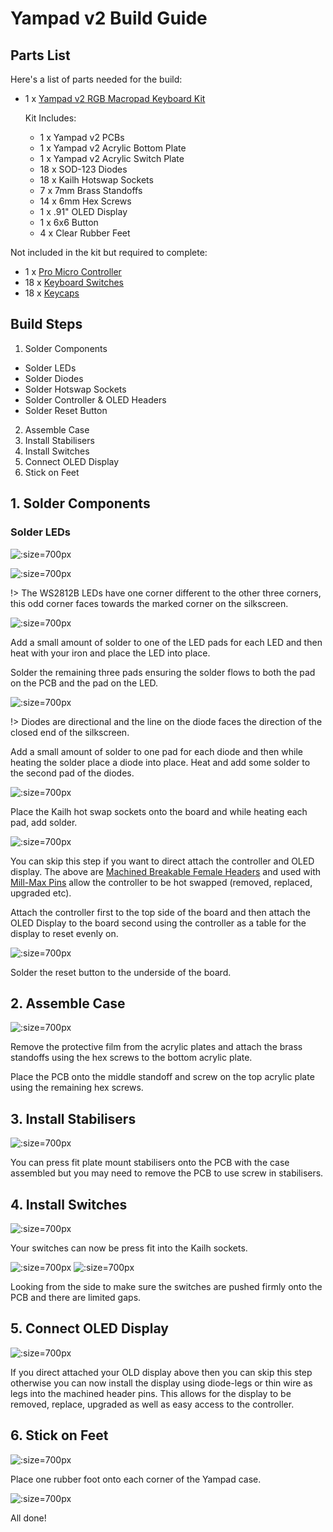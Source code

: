# Yampad v2 Build Guide

## Parts List

Here's a list of parts needed for the build:

* 1 x [Yampad v2 RGB Macropad Keyboard Kit](https://keebd.com/products/yampad-v2-rgb-macropad-keyboard-kit)

  Kit Includes:
  * 1 x Yampad v2 PCBs
  * 1 x Yampad v2 Acrylic Bottom Plate
  * 1 x Yampad v2 Acrylic Switch Plate
  * 18 x SOD-123 Diodes
  * 18 x Kailh Hotswap Sockets
  * 7 x 7mm Brass Standoffs
  * 14 x 6mm Hex Screws
  * 1 x .91" OLED Display
  * 1 x 6x6 Button
  * 4 x Clear Rubber Feet

Not included in the kit but required to complete:
* 1 x [Pro Micro Controller](https://keebd.com/collections/controllers)
* 18 x [Keyboard Switches](https://keebd.com/collections/switches)
* 18 x [Keycaps](https://keebd.com/collections/caps)

## Build Steps

1. Solder Components
  * Solder LEDs
  * Solder Diodes
  * Solder Hotswap Sockets
  * Solder Controller & OLED Headers
  * Solder Reset Button
2. Assemble Case
3. Install Stabilisers
4. Install Switches
5. Connect OLED Display
6. Stick on Feet

## 1. Solder Components

### Solder LEDs

![](./ws2812b.jpg ':size=700px')

![](./silk.jpg ':size=700px')

!> The WS2812B LEDs have one corner different to the other three corners, this odd corner faces towards the marked corner on the silkscreen.

![](./leds.jpg ':size=700px')

Add a small amount of solder to one of the LED pads for each LED and then heat with your iron and place the LED into place.

Solder the remaining three pads ensuring the solder flows to both the pad on the PCB and the pad on the LED.

![](./diodes.jpg ':size=700px')

!> Diodes are directional and the line on the diode faces the direction of the closed end of the silkscreen.

Add a small amount of solder to one pad for each diode and then while heating the solder place a diode into place. Heat and add some solder to the second pad of the diodes.

![](./hotswap-sockets.jpg ':size=700px')

Place the Kailh hot swap sockets onto the board and while heating each pad, add solder.

![](./headers.jpg ':size=700px')

You can skip this step if you want to direct attach the controller and OLED display. The above are [Machined Breakable Female Headers](https://keebd.com/products/40-pin-machined-ic-breakable-female-header-strip) and used with [Mill-Max Pins](https://keebd.com/products/mill-max-low-profile-controller-pins-pack-of-25) allow the controller to be hot swapped (removed, replaced, upgraded etc).

Attach the controller first to the top side of the board and then attach the OLED Display to the board second using the controller as a table for the display to reset evenly on.

![](./button.jpg ':size=700px')

Solder the reset button to the underside of the board.

## 2. Assemble Case

![](/case.jpg ':size=700px')

Remove the protective film from the acrylic plates and attach the brass standoffs using the hex screws to the bottom acrylic plate.

Place the PCB onto the middle standoff and screw on the top acrylic plate using the remaining hex screws.

## 3. Install Stabilisers

![](./stabilisers.jpg ':size=700px')

You can press fit plate mount stabilisers onto the PCB with the case assembled but you may need to remove the PCB to use screw in stabilisers.

## 4. Install Switches

![](./switches.jpg ':size=700px')

Your switches can now be press fit into the Kailh sockets.

![](./side-1.jpg ':size=700px')
![](./side-2.jpg ':size=700px')

Looking from the side to make sure the switches are pushed firmly onto the PCB and there are limited gaps.

## 5. Connect OLED Display

![](./oled.jpg ':size=700px')

If you direct attached your OLD display above then you can skip this step otherwise you can now install the display using diode-legs or thin wire as legs into the machined header pins. This allows for the display to be removed, replace, upgraded as well as easy access to the controller.

## 6. Stick on Feet

![](./feet.jpg ':size=700px')

Place one rubber foot onto each corner of the Yampad case.

![](./complete.jpg ':size=700px')

All done!

